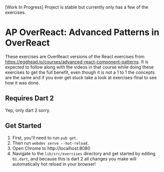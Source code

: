 [Work In Progress] Project is stable but currently only has a few of the exercises.

# AP OverReact: Advanced Patterns in OverReact

These exercises are OverReact versions of the React exercises from https://egghead.io/courses/advanced-react-component-patterns.
It is expected to follow along with the videos in that course while doing these exercises to get the full benefit,
even though it is not a 1 to 1 the concepts are the same and if you ever get stuck take a look at exercises-final to see
how it was done.

## Requires Dart 2
Yep, only dart 2 sorry.

## Get Started
1. First, you'll need to run `pub get`.
2. Then run `webdev serve --hot-reload`.
3. Open Chrome to http://localhost:8080
4. Navigate to the `lib/src/exercises` directory and get started by editing `01.dart`, and because this is dart 2 all changes you make will automatically hot reload in your browser!

